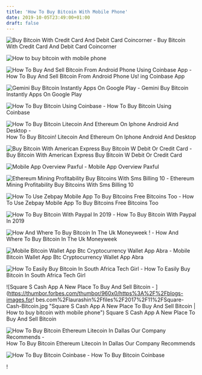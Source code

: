 ```yaml
---
title: 'How To Buy Bitcoin With Mobile Phone'
date: 2019-10-05T23:49:00+01:00
draft: false
---
```


![Buy Bitcoin With Credit Card And Debit Card Coincorner - ](https://www.coincorner.com/Images/ProductsPage/CoinCorner-App-2.png "Buy Bitcoin With Credit Card And Debit Card Coincorner | How to buy bitcoin with mobile phone") Buy Bitcoin With Credit Card And Debit Card Coincorner

![How to buy bitcoin with mobile phone](https://digileaders.com/wp-content/uploads/2018/12/buying-bitcoin-on-app_4460x4460-e1543921935598-1220x600.jpg "How to buy bitcoin with mobile phone") 

![How To Buy And Sell Bitcoin From Android Phone Using Coinbase App - ](https://i.pinimg.com/originals/fd/63/ed/fd63ed8f84a13e953ce0c0fc1ca77a74.jpg "How To Buy And Sell Bitcoin From Android Phone Using Coinbase App | How to buy bitcoin with mobile phone") How To Buy And Sell Bitcoin From Android Phone Us! ing Coinbase App

![Gemini Buy Bitcoin Instantly Apps On Google Play - ](https://i.ytimg.com/vi/xOBzQa-ASI4/hqdefault.jpg "Gemini Buy Bitcoin Instantly Apps On Google Play | How to buy bitcoin with mobile phone") Gemini Buy Bitcoin Instantly Apps On Google Play

![How To Buy Bitcoin Using Coinbase - ](https://image.cnbcfm.com/api/v1/image/105991232-1561638684781buy-bitcoin-feat.jpg?v=1561638726 "How To Buy Bitcoin Using Coinbase | How to buy bitcoin with mobile phone") How To Buy Bitcoin Using Coinbase

![How To Buy Bitcoin Litecoin And Ethereum On Iphone Android And Desktop - ](https://d.ibtimes.co.uk/en/full/1616156/coinbase-ios-android-app.png?w=736&f=2cfe9629c6ed3ba8809ce2cabe359a5c "How To Buy Bitcoin Litecoin And Ethereum On Iphone Android And Desktop !   | How to buy bitcoin with mobile phone") How To Buy Bitcoin! Litecoin And Ethereum On Iphone Android And Desktop

![Buy Bitcoin With American Express Buy Bitcoin W Debit Or Credit Card - ](https://www.abra.com/wp-content/uploads/2017/07/Abra-and-Amex-join-forces-with-bitcoin-final_revised-1.png "Buy Bitcoin With American Express Buy Bitcoin W Debit Or Credit Card | How to buy bitcoin with mobile phone") Buy Bitcoin With American Express Buy Bitcoin W Debit Or Credit Card

![Mobile App Overview Paxful - ](https://paxful.com/hc/article_attachments/360036910653/6.png "Mobile App Overview Paxful | How to buy bitcoin with mobile phone") Mobile App Overview Paxful

![Ethereum Mining Profitability Buy Bitcoins With Sms Billing 10 - ](https://ccn2017.wpengine.com/wp-content/uploads/2016/09/Circle-for-iMessage-image.png "Ethereum!    Mining Profitability Buy Bitcoins With Sms Billing 10 | How to buy bitcoin with mobile phone") Ethereum Mining Profitability Buy Bitcoins With Sms Billing 10

![How To Use Zebpay Mobile App To Buy Bitcoins Free Bitcoins Too - ](https://i.ytimg.com/vi/vVGKlswT2P0/maxresdefault.jpg "How To Use Zebpay Mobile App To Buy Bitcoins Free Bitcoins Too | How to buy bitcoin with mobile phone") How To Use Zebpay Mobile App To Buy Bitcoins Free Bitcoins Too

![How To Buy Bitcoin With Paypal In 2019 - ](https://www.bitcoinmarketjournal.com/wp-content/uploads/2018/01/buy-bitcoin-with-paypal.jpg "How To Buy Bitcoin With Paypal In 2019 | How to buy bitcoin with mobile phone") How To Buy Bitcoin With Paypal In 2019

![How And Where To Buy Bitcoin In The Uk Moneyweek !   - ](https://d1btnptfa0r0eu.cloudfront.net/wp-content/uploads/2017/06/170628-bitcoin-b.jpg "How And Where To Buy Bitcoin In The Uk Moneyweek | How to buy bitcoin with mobile phone") How And Where To Buy Bitcoin In The Uk Moneyweek

![Mobile Bitcoin Wallet App Btc Cryptocurrency Wallet App Abra - ](https://www.abra.com/wp-content/uploads/2019/06/header-phone-us.png "Mobile Bitcoin Wallet App Btc Cryptocurrency Wallet App Abra | How to buy bitcoin with mobile phone") Mobile Bitcoin Wallet App Btc Cryptocurrency Wallet App Abra

![How To Easily Buy Bitcoin In South Africa Tech Girl - ](https://techgirl.co.za/wp-content/uploads/2017/11/lunio-buy-bitcoin-app.jpg "How To Easily Buy Bitcoin In South Africa Tech Girl | How to buy bitcoin with mobile phone") How To Easily Buy Bitcoin In South Africa Tech Girl

![Square S Cash App A New Place To Buy And Sell Bitcoin - ](https://thumbor.forbes.com/thumbor/960x0/https%3A%2F%2Fblogs-images.for!   bes.com%2Flaurashin%2Ffiles%2F2017%2F11%2FSquare-Cash-Bitcoin.jpg "Square S Cash App A New Place To Buy And Sell Bitcoin | How to buy bitcoin with mobile phone") Square S Cash App A New Place To Buy And Sell Bitcoin

![How To Buy Bitcoin Ethereum Litecoin In Dallas Our Company Recommends - ](https://i0.wp.com/teamlogicitplanotx.com/wp-content/uploads/2018/02/buy-bitcoin-ethereum-litecoin-in-Dallas.jpg?ssl=1 "How To Buy Bitcoin Ethereum Litecoin In Dallas Our Company Recommends | How to buy bitcoin with mobile phone") How To Buy Bitcoin Ethereum Litecoin In Dallas Our Company Recommends

![How To Buy Bitcoin Coinbase - ](https://assets.coinbase.com/assets/mobile-app.12661503e801231f4354bdd884bafa9f.jpg "How To Buy Bitcoin Coinbase | How to!    buy bitcoin with mobile phone") How To Buy Bitcoin Coinbase

!